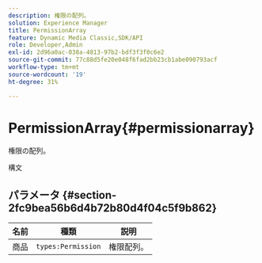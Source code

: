 ```yaml
---
description: 権限の配列。
solution: Experience Manager
title: PermissionArray
feature: Dynamic Media Classic,SDK/API
role: Developer,Admin
exl-id: 2d96a0ac-038a-4813-97b2-bdf3f3f0c6e2
source-git-commit: 77c88d5fe20e048f6fad2bb23cb1abe090793acf
workflow-type: tm+mt
source-wordcount: '19'
ht-degree: 31%

---
```


# PermissionArray{#permissionarray}

権限の配列。

構文

## パラメータ {#section-2fc9bea56b6d4b72b80d4f04c5f9b862}

| 名前 | 種類 | 説明 |
|---|---|---|
| 商品 | `types:Permission` | 権限配列。 |
